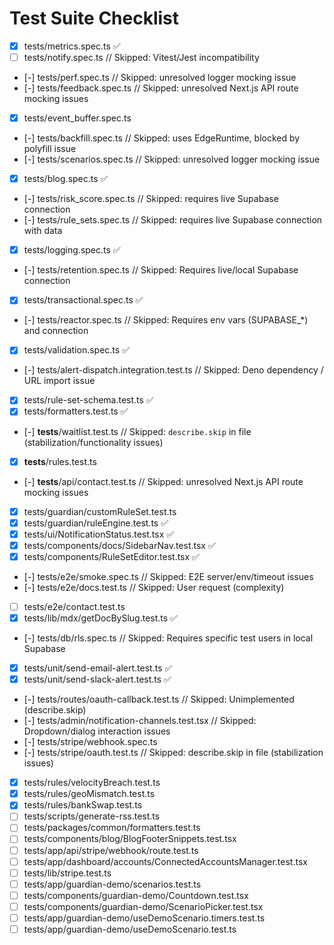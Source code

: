 # Test Suite Checklist

- [x] tests/metrics.spec.ts ✅
- [ ] tests/notify.spec.ts // Skipped: Vitest/Jest incompatibility
- [-] tests/perf.spec.ts // Skipped: unresolved logger mocking issue
- [-] tests/feedback.spec.ts // Skipped: unresolved Next.js API route mocking issues
- [x] tests/event_buffer.spec.ts
- [-] tests/backfill.spec.ts // Skipped: uses EdgeRuntime, blocked by polyfill issue
- [-] tests/scenarios.spec.ts // Skipped: unresolved logger mocking issue
- [x] tests/blog.spec.ts ✅
- [-] tests/risk_score.spec.ts // Skipped: requires live Supabase connection
- [-] tests/rule_sets.spec.ts // Skipped: requires live Supabase connection with data
- [x] tests/logging.spec.ts ✅
- [-] tests/retention.spec.ts // Skipped: Requires live/local Supabase connection
- [x] tests/transactional.spec.ts ✅
- [-] tests/reactor.spec.ts // Skipped: Requires env vars (SUPABASE\_\*) and connection
- [x] tests/validation.spec.ts ✅
- [-] tests/alert-dispatch.integration.test.ts // Skipped: Deno dependency / URL import issue
- [x] tests/rule-set-schema.test.ts ✅
- [x] tests/formatters.test.ts ✅
- [-] **tests**/waitlist.test.ts // Skipped: `describe.skip` in file (stabilization/functionality issues)
- [x] **tests**/rules.test.ts
- [-] **tests**/api/contact.test.ts // Skipped: unresolved Next.js API route mocking issues
- [x] tests/guardian/customRuleSet.test.ts
- [x] tests/guardian/ruleEngine.test.ts ✅
- [x] tests/ui/NotificationStatus.test.tsx ✅
- [x] tests/components/docs/SidebarNav.test.tsx ✅
- [x] tests/components/RuleSetEditor.test.tsx ✅
- [-] tests/e2e/smoke.spec.ts // Skipped: E2E server/env/timeout issues
- [-] tests/e2e/docs.test.ts // Skipped: User request (complexity)
- [ ] tests/e2e/contact.test.ts
- [x] tests/lib/mdx/getDocBySlug.test.ts ✅
- [-] tests/db/rls.spec.ts // Skipped: Requires specific test users in local Supabase
- [x] tests/unit/send-email-alert.test.ts ✅
- [x] tests/unit/send-slack-alert.test.ts ✅
- [-] tests/routes/oauth-callback.test.ts // Skipped: Unimplemented (describe.skip)
- [-] tests/admin/notification-channels.test.tsx // Skipped: Dropdown/dialog interaction issues
- [-] tests/stripe/webhook.spec.ts
- [-] tests/stripe/oauth.test.ts // Skipped: describe.skip in file (stabilization issues)
- [x] tests/rules/velocityBreach.test.ts
- [x] tests/rules/geoMismatch.test.ts
- [x] tests/rules/bankSwap.test.ts
- [ ] tests/scripts/generate-rss.test.ts
- [ ] tests/packages/common/formatters.test.ts
- [ ] tests/components/blog/BlogFooterSnippets.test.tsx
- [ ] tests/app/api/stripe/webhook/route.test.ts
- [ ] tests/app/dashboard/accounts/ConnectedAccountsManager.test.tsx
- [ ] tests/lib/stripe.test.ts
- [ ] tests/app/guardian-demo/scenarios.test.ts
- [ ] tests/components/guardian-demo/Countdown.test.tsx
- [ ] tests/components/guardian-demo/ScenarioPicker.test.tsx
- [ ] tests/app/guardian-demo/useDemoScenario.timers.test.ts
- [ ] tests/app/guardian-demo/useDemoScenario.test.ts
